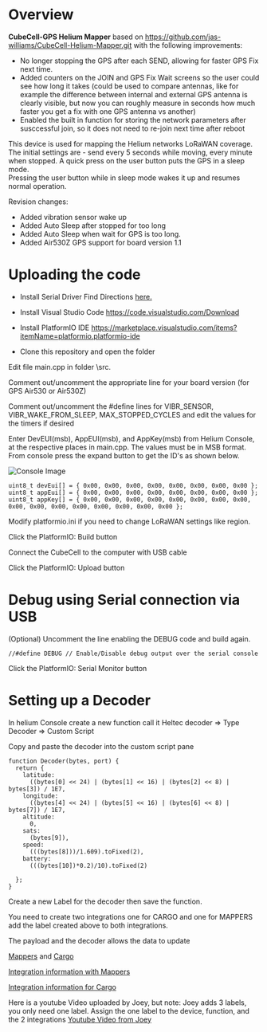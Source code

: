 # Overview
**CubeCell-GPS Helium Mapper** based on https://github.com/jas-williams/CubeCell-Helium-Mapper.git with the following improvements:

- No longer stopping the GPS after each SEND, allowing for faster GPS Fix next time.
- Added counters on the JOIN and GPS Fix Wait screens so the user could see how long it takes (could be used to compare antennas, like for example the difference between internal and external GPS antenna is clearly visible, but now you can roughly measure in seconds how much faster you get a fix with one GPS antenna vs another)
- Enabled the built in function for storing the network parameters after susccessful join, so it does not need to re-join next time after reboot

This device is used for mapping the Helium networks LoRaWAN coverage. 
The initial settings are - send every 5 seconds while moving, every minute when stopped. 
A quick press on the user button puts the GPS in a sleep mode.  
Pressing the user button while in sleep mode wakes it up and resumes normal operation.

Revision changes:
- Added vibration sensor wake up 
- Added Auto Sleep after stopped for too long 
- Added Auto Sleep when wait for GPS is too long.
- Added Air530Z GPS support for board version 1.1

# Uploading the code

- Install Serial Driver
Find Directions [here.](https://heltec-automation-docs.readthedocs.io/en/latest/general/establish_serial_connection.html)

- Install Visual Studio Code
https://code.visualstudio.com/Download

- Install PlatformIO IDE
https://marketplace.visualstudio.com/items?itemName=platformio.platformio-ide


- Clone this repository and open the folder

Edit file main.cpp in folder \src.

Comment out/uncomment the appropriate line for your board version (for GPS Air530 or Air530Z)

Comment out/uncomment the #define lines for VIBR_SENSOR, VIBR_WAKE_FROM_SLEEP, MAX_STOPPED_CYCLES and edit the values for the timers if desired 

Enter DevEUI(msb), AppEUI(msb), and AppKey(msb) from Helium Console, at the respective places in main.cpp. The values must be in MSB format. From console press the expand button to get the ID's as shown below.

![Console Image](https://gblobscdn.gitbook.com/assets%2F-M21bzsbFl2WA7VymAxU%2F-M6fLGmWEQ0QxjrJuvoC%2F-M6fLi5NzuMeWSzzihV-%2Fcubecell-console-details.png?alt=media&token=95f5c9b2-734a-4f84-bb88-523215873116)

```
uint8_t devEui[] = { 0x00, 0x00, 0x00, 0x00, 0x00, 0x00, 0x00, 0x00 };
uint8_t appEui[] = { 0x00, 0x00, 0x00, 0x00, 0x00, 0x00, 0x00, 0x00 };
uint8_t appKey[] = { 0x00, 0x00, 0x00, 0x00, 0x00, 0x00, 0x00, 0x00, 0x00, 0x00, 0x00, 0x00, 0x00, 0x00, 0x00, 0x00 };
```

Modify platformio.ini if you need to change LoRaWAN settings like region.

Click the PlatformIO: Build button

Connect the CubeCell to the computer with USB cable

Click the PlatformIO: Upload button

# Debug using Serial connection via USB

(Optional) Uncomment the line enabling the DEBUG code and build again.
```
//#define DEBUG // Enable/Disable debug output over the serial console
```
Click the PlatformIO: Serial Monitor button

# Setting up a Decoder

In helium Console create a new function call it Heltec decoder => Type Decoder => Custom Script

Copy and paste the decoder into the custom script pane

```
function Decoder(bytes, port) {
  return {
    latitude:
      ((bytes[0] << 24) | (bytes[1] << 16) | (bytes[2] << 8) | bytes[3]) / 1E7,
    longitude:
      ((bytes[4] << 24) | (bytes[5] << 16) | (bytes[6] << 8) | bytes[7]) / 1E7,
    altitude:
      0,
    sats:
      (bytes[9]),
    speed:
      (((bytes[8]))/1.609).toFixed(2), 
    battery:
      (((bytes[10])*0.2)/10).toFixed(2)
    
  };
}

```

Create a new Label for the decoder then save the function.

You need to create two integrations one for CARGO and one for MAPPERS add the label created above to both integrations.

The payload and the decoder allows the data to update

[Mappers](http://mappers.helium.com) and [Cargo](https://cargo.helium.com)

[Integration information with Mappers](https://docs.helium.com/use-the-network/coverage-mapping/mappers-api/)

[Integration information for Cargo](https://docs.helium.com/use-the-network/console/integrations/cargo/)

Here is a youtube Video uploaded by Joey, but note: Joey adds 3 labels, you only need one label. Assign the one label to the device, function, and the 2 integrations [Youtube Video from Joey](https://youtu.be/WIIC_DvZyz0)
